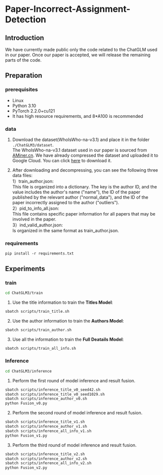 # Paper-Incorrect-Assignment-Detection

## Introduction
We have currently made public only the code related to the ChatGLM used in our paper. Once our paper is accepted, we will release the remaining parts of the code.

## Preparation
### prerequisites
- Linux
- Python 3.10
- PyTorch 2.2.0+cu121
- It has high resource requirements, and 8*A100 is recommended

### data
1. Download the dataset(WhoIsWho-na-v3.1) and place it in the folder `./ChatGLM3/dataset`.  
The WhoIsWho-na-v3.1 dataset used in our paper is sourced from [AMiner.cn](https://www.aminer.cn/open/article?id=5de9efd2530c707ed8b87d99). We have already compressed the dataset and uploaded it to Google Cloud. You can click [here](https://drive.google.com/drive/folders/1p731oybOZ6J7Iji43htE790q_yzf_MSA?usp=sharing) to download it.  

2. After downloading and decompressing, you can see the following three data files:  
1）train_author.json:  
This file is organized into a dictionary. The key is the author ID, and the value includes the author's name ("name"), the ID of the paper published by the relevant author ("normal_data"), and the ID of the paper incorrectly assigned to the author ("outliers").      
2）pid_to_info_all.json:  
This file contains specific paper information for all papers that may be involved in the paper.  
3）ind_valid_author.json:   
Is organized in the same format as train_author.json.

### requirements
```
pip install -r requirements.txt
```

## Experiments
### train
```bash
cd ChatGLM3/train
```

1. Use the title information to train the **Titles Model**:
```bash
sbatch scripts/train_title.sh
```

2. Use the author information to train the **Authors Model**:
```bash
sbatch scripts/train_author.sh
```

3. Use all the information to train the **Full Deatails Model**:
```bash
sbatch scripts/train_all_info.sh
```

### Inference
```bash
cd ChatGLM3/inference
```

1. Perform the first round of model inference and result fusion.  
```bash
sbatch scripts/inference_title_v0_seed42.sh
sbatch scripts/inference_title_v0_seed1029.sh
sbatch scripts/inference_author_v0.sh
python Fusion_v0.py
```

2. Perform the second round of model inference and result fusion.   
```bash
sbatch scripts/inference_title_v1.sh
sbatch scripts/inference_author_v1.sh
sbatch scripts/inference_all_info_v1.sh
python Fusion_v1.py
```

3. Perform the third round of model inference and result fusion. 
```bash
sbatch scripts/inference_title_v2.sh
sbatch scripts/inference_author_v2.sh
sbatch scripts/inference_all_info_v2.sh
python Fusion_v2.py
```

